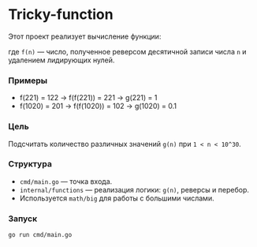 # Tricky-function

Этот проект реализует вычисление функции:

где `f(n)` — число, полученное реверсом десятичной записи числа `n` и удалением лидирующих нулей.

### Примеры
- f(221) = 122 → f(f(221)) = 221 → g(221) = 1
- f(1020) = 201 → f(f(1020)) = 102 → g(1020) = 0.1

### Цель
Подсчитать количество различных значений `g(n)` при `1 < n < 10^30`.

### Структура
- `cmd/main.go` — точка входа.
- `internal/functions` — реализация логики: `g(n)`, реверсы и перебор.
- Используется `math/big` для работы с большими числами.

### Запуск
```bash
go run cmd/main.go

